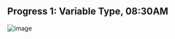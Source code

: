 ## Progress 1: Variable Type, 08:30AM
![image](https://github.com/Gwyn04/U1114171001/assets/162245831/ad09adb2-6844-4e85-a29f-d1e59d3b051c)
